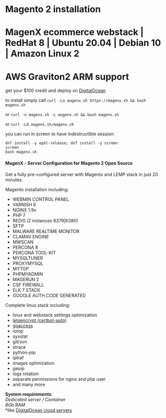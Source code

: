 
# Magento 2 installation
# MagenX ecommerce webstack | RedHat 8 | Ubuntu 20.04 | Debian 10 | Amazon Linux 2

# AWS Graviton2 ARM support

get your $100 credit and deploy on [DigitalOcean](https://m.do.co/c/ccc5d115377f)

to install simply call `curl -Lo magenx.sh https://magenx.sh && bash magenx.sh`

or `curl -o magenx.sh -L magenx.sh && bash magenx.sh`

or `curl -LO magenx.sh/magenx.sh`

you can run in screen to have indestructible session:

```
dnf install -y epel-release; dnf install -y screen
screen
bash magenx.sh
```


#### MagenX - Server Configuration for Magento 2 Open Source
Get a fully pre-configured server with Magento and LEMP stack in just 20 minutes.

Magento installation including: <br/>
- WEBMIN CONTROL PANEL
- VARNISH 6
- NGINX 1.9x
- PHP 7
- REDIS (2 instances 6379|6380)
- SFTP
- MALWARE REALTIME MONITOR
- CLAMAV ENGINE
- MWSCAN
- PERCONA 8
- PERCONA TOOL-KIT
- MYSQLTUNER
- PROXYMYSQL
- MYTOP
- PHPMYADMIN
- MAGERUN 2
- CSF FIREWALL
- ELK 7 STACK
- GOOGLE AUTH CODE GENERATED

Complete linux stack including: <br/>
- linux and webstack settings optimization
- [letsencrypt (certbot-auto)](https://certbot.eff.org/)
- [goaccess](http://rt.goaccess.io)
- iotop
- sysstat
- git/svn
- strace
- python-pip
- iptraf
- images optimization
- geoip
- logs rotation
- separate permissions for nginx and php user
- and many more


**System requirements**:<br/>
*Dedicated server / Container*<br/>
*8Gb RAM*<br/>
*like [DigitalOcean cloud servers](https://m.do.co/c/ccc5d115377f)

